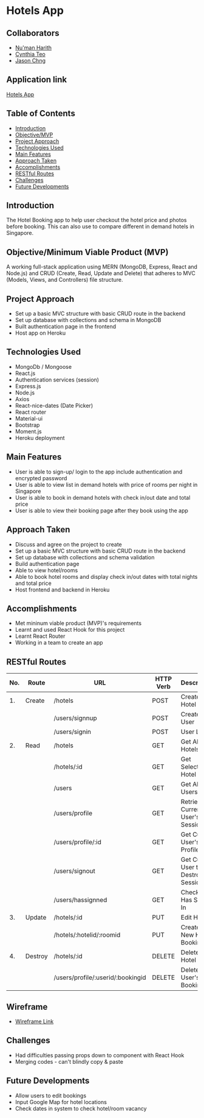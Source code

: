 # Hotels App

## Collaborators
* [Nu'man Harith](https://github.com/numanharith)
* [Cynthia Teo](https://github.com/cynthiajteo)
* [Jason Chng](https://github.com/mathslover74)

## Application link
[Hotels App](https://ga-seif4-project3.herokuapp.com/signin)

## Table of Contents

* [Introduction](#Introduction)
* [Objective/MVP](#Objective/MVP)
* [Project Approach](#project-approach)
* [Technologies Used](#Technologies-used)
* [Main Features](#Main-features)
* [Approach Taken](#Approach-taken)
* [Accomplishments](#Accomplishments)
* [RESTful Routes](#RESTful-Routes)
* [Challenges](#Challenges)
* [Future Developments](#Future-Developments)

## Introduction
The Hotel Booking app to help user checkout the hotel price and photos before booking. This can also use to compare different in demand hotels in Singapore.

## Objective/Minimum Viable Product (MVP)
A working full-stack application using MERN (MongoDB, Express, React and Node.js) and CRUD (Create, Read, Update and Delete) that adheres to MVC (Models, Views, and Controllers) file structure.

## Project Approach
* Set up a basic MVC structure with basic CRUD route in the backend
* Set up database with collections and schema in MongoDB
* Built authentication page in the frontend
* Host app on Heroku

## Technologies Used
* MongoDb / Mongoose
* React.js
* Authentication services (session)
* Express.js
* Node.js
* Axios
* React-nice-dates (Date Picker)
* React router
* Material-ui
* Bootstrap
* Moment.js
* Heroku deployment

## Main Features
* User is able to sign-up/ login to the app include authentication and encrypted password
* User is able to view list in demand hotels with price of rooms per night in Singapore
* User is able to book in demand hotels with check in/out date and total price
* User is able to view their booking page after they book using the app

## Approach Taken
* Discuss and agree on the project to create
* Set up a basic MVC structure with basic CRUD route in the backend
* Set up database with collections and schema validation 
* Build authentication page
* Able to view hotel/rooms
* Able to book hotel rooms and display check in/out dates with total nights and total price
* Host frontend and backend in Heroku

## Accomplishments
* Met mininum viable product (MVP)'s requirements
* Learnt and used React Hook for this project
* Learnt React Router
* Working in a team to create an app

## RESTful Routes
| No. | Route   | URL                                 | HTTP Verb | Description                                                                      |
| --- | ------- | ----------------------------------- | --------- | -------------------------------------------------------------------------------- |
| 1.  | Create  | /hotels                             | POST      | Create New Hotel                                                                 |
|     |         | /users/signnup                      | POST      | Create New User                                                                  |
|     |         | /users/signin                       | POST      | User Login                                                                       |
| 2.  | Read    | /hotels                             | GET       | Get All Hotels                                                                   |
|     |         | /hotels/:id                         | GET       | Get Selected Hotel                                                               |
|     |         | /users                              | GET       | Get All Users                                                                    |
|     |         | /users/profile                      | GET       | Retrieve Current User's Session                                                  |
|     |         | /users/profile/:id                  | GET       | Get Current User's Profile                                                       |
|     |         | /users/signout                      | GET       | Get Current User to Destroy Session                                              |
|     |         | /users/hassignned                   | GET       | Check User Has Signed In                                                         |
| 3.  | Update  | /hotels/:id                         | PUT       | Edit Hotel                                                                       |
|     |         | /hotels/:hotelid/:roomid            | PUT       | Creates New Hotel Booking                                                        |
| 4.  | Destroy | /hotels/:id                         | DELETE    | Delete Hotel                                                                     |
|     |         | /users/profile/:userid/:bookingid   | DELETE    | Delete User's Booking                                                            |

## Wireframe
* [Wireframe Link](https://miro.com/app/board/o9J_lNdhbVY=/)

## Challenges
* Had difficulties passing props down to component with React Hook
* Merging codes - can't blindly copy & paste 

## Future Developments
* Allow users to edit bookings
* Input Google Map for hotel locations
* Check dates in system to check hotel/room vacancy
